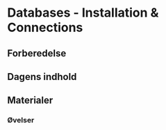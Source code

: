 # Databases - Installation & Connections

## Forberedelse

## Dagens indhold

## Materialer

### Øvelser
